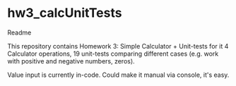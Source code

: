 # hw3_calcUnitTests

Readme

This repository contains Homework 3: Simple Calculator + Unit-tests for it
4 Calculator operations, 19 unit-tests comparing different cases
(e.g. work with positive and negative numbers, zeros).

Value input is currently in-code. Could make it manual via console, it's easy.
